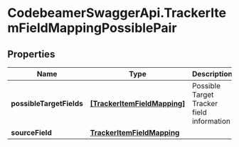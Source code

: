 # CodebeamerSwaggerApi.TrackerItemFieldMappingPossiblePair

## Properties
Name | Type | Description | Notes
------------ | ------------- | ------------- | -------------
**possibleTargetFields** | [**[TrackerItemFieldMapping]**](TrackerItemFieldMapping.md) | Possible Target Tracker field information | [optional] 
**sourceField** | [**TrackerItemFieldMapping**](TrackerItemFieldMapping.md) |  | [optional] 
